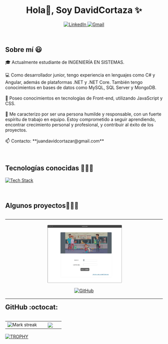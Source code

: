 <!--  =============================  PRESENTACION  =============================   -->
<h1 align="center">Hola👋, Soy DavidCortaza ✨</h1>

<!--  =============================   REDES DISPONIBLES  =============================   -->
<p align="center">
  <a href="https://www.linkedin.com/in/juan-david-cortaza-pérez-b77074143" target="blank">
    <img src="https://img.shields.io/badge/LinkedIn-0077B5?style=for-the-badge&logo=linkedin&logoColor=white" alt="LinkedIn" />
  </a>
  <a href="mailto:juandavidcortazar@gmail.com" target="blank">
    <img src="https://img.shields.io/badge/Gmail-D14836?style=for-the-badge&logo=gmail&logoColor=white" alt="Gmail" />
  </a>
</p>
<br>

<h2>Sobre mí 😃</h2>
<!--  =============================   INTRODUCCION  =============================   -->
<p align="left">
  🎓 Actualmente estudiante de INGENIERÍA EN SISTEMAS.  
  <br><br>
  💻 Como desarrollador junior, tengo experiencia en lenguajes como C# y Angular, además de plataformas .NET y .NET Core. También tengo conocimientos en bases de datos como MySQL, SQL Server y MongoDB.  
  <br><br>
  🎨 Poseo conocimientos en tecnologías de Front-end, utilizando JavaScript y CSS.  
  <br><br>
  🙌 Me caracterizo por ser una persona humilde y responsable, con un fuerte espíritu de trabajo en equipo. Estoy comprometido a seguir aprendiendo, encontrar crecimiento personal y profesional, y contribuir al éxito de los proyectos.
  <br><br>
  📫 Contacto: **juandavidcortazar@gmail.com**  
</p>
<br>

<!--   =============================   TECNOLOGIAS CONOCIDAS  =============================  -->
<h2>Tecnologías conocidas 👨🏻‍💻</h2>
<p align="left">
  <a href="https://skillicons.dev">
    <img src="https://skillicons.dev/icons?i=java,php,py,css,html,js,nodejs,mysql,github,postman,vscode,linux,sqlserver,ps&perline=12" alt="Tech Stack" />
  </a>
</p>
<br>

<!--   =============================   PROYECTOS A MOSTRAR =============================   -->
<div id="proyectos">
<h2>Algunos proyectos👨🏻‍💻</h2>

<table align="left">
  <tr border="none">
    <td width="25%" align="center">
      <p align="center">
          <img align="center" width="50%" src="https://github.com/cortaza123/cortaza123/blob/main/Animalia.jpg" alt="VIDEO" />
      </p>
      <p align="center">
        <a href="https://github.com/cortaza123/AnimaliaV2-master" target="blank">
          <img src="https://img.shields.io/badge/GitHub-100000?style=for-the-badge&logo=github&logoColor=white" alt="GitHub" />
        </a>
      </p>
    </td>
  </tr>
</table>
</div>
<br><br><br>
<div>
  <br><br>
</div>

<!--   =============================   ESTADISTICAS =============================  -->
<h2>GitHub :octocat:</h2>
<p align="center">
  <!--- stats -->
  <table align="left">
    <tr border="none">
      <td width="60%" align="center">
        <img title="🔥 Get streak stats for your profile at git.io/streak-stats" alt="Mark streak" src="https://github-readme-streak-stats.herokuapp.com/?user=cortaza123&theme=dark&hide_border=false" />
      </td>
      <td width="40%" align="center">
        <img align="center" src="https://github-readme-stats.anuraghazra1.vercel.app/api/top-langs/?username=cortaza123&theme=dark&hide_border=false&no-bg=true&no-frame=true&langs_count=10" />
      </td>
    </tr>
  </table>
  <!--- trophy -->
  <div align="left">
    <a href="https://github.com/ryo-ma/github-profile-trophy" title="Go to Source">
      <img align="center" width="84%" src="https://github-profile-trophy.vercel.app/?username=cortaza123&theme=radical&row=1&column=7&margin-h=15&margin-w=5&no-bg=true" alt="TROPHY" />
    </a>
  </div>
</p>
